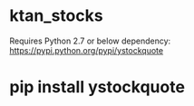 # ktan_stocks
Requires Python 2.7 or below
dependency: https://pypi.python.org/pypi/ystockquote
# pip install ystockquote

